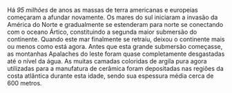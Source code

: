 ﻿Há *95 milhões* de anos as massas de terra americanas e europeias começaram a afundar novamente. Os mares do sul iniciaram a invasão da América do Norte e gradualmente se estenderam para norte se conectando com o oceano Ártico, constituindo a segunda maior submersão do continente. Quando este mar finalmente se retraiu, deixou o continente mais ou menos como está agora. Antes que esta grande submersão começasse, as montanhas Apalaches do leste foram quase completamente desgastadas até o nível da água. As muitas camadas coloridas de argila pura agora utilizadas para a manufatura de cerâmica foram depositadas nas regiões da costa atlântica durante esta idade, sendo sua espessura média cerca de 600 metros.